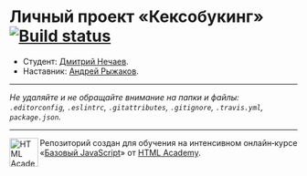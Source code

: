 # Личный проект «Кексобукинг» [![Build status][travis-image]][travis-url]

* Студент: [Дмитрий Нечаев](https://up.htmlacademy.ru/javascript/11/user/187460).
* Наставник: [Андрей Рыжаков](https://htmlacademy.ru/profile/id201015).

---

_Не удаляйте и не обращайте внимание на папки и файлы:_<br>
_`.editorconfig`, `.eslintrc`, `.gitattributes`, `.gitignore`, `.travis.yml`, `package.json`._

---

<a href="https://htmlacademy.ru/intensive/javascript"><img align="left" width="50" height="50" title="HTML Academy" src="https://up.htmlacademy.ru/static/img/intensive/javascript/logo-for-github.svg"></a>

Репозиторий создан для обучения на интенсивном онлайн‑курсе «[Базовый JavaScript](https://htmlacademy.ru/intensive/javascript)» от [HTML Academy](https://htmlacademy.ru).

[travis-image]: https://travis-ci.org/htmlacademy-javascript/187460-keksobooking.svg?branch=master
[travis-url]: https://travis-ci.org/htmlacademy-javascript/187460-keksobooking
